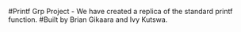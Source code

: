 #Printf Grp Project - We have created a replica of the standard printf function.
#Built by Brian Gikaara and Ivy Kutswa.
